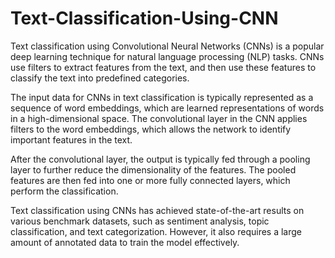# Text-Classification-Using-CNN

Text classification using Convolutional Neural Networks (CNNs) is a popular deep learning technique for natural language processing (NLP) tasks. CNNs use filters to extract features from the text, and then use these features to classify the text into predefined categories.

The input data for CNNs in text classification is typically represented as a sequence of word embeddings, which are learned representations of words in a high-dimensional space. The convolutional layer in the CNN applies filters to the word embeddings, which allows the network to identify important features in the text.

After the convolutional layer, the output is typically fed through a pooling layer to further reduce the dimensionality of the features. The pooled features are then fed into one or more fully connected layers, which perform the classification.

Text classification using CNNs has achieved state-of-the-art results on various benchmark datasets, such as sentiment analysis, topic classification, and text categorization. However, it also requires a large amount of annotated data to train the model effectively.

